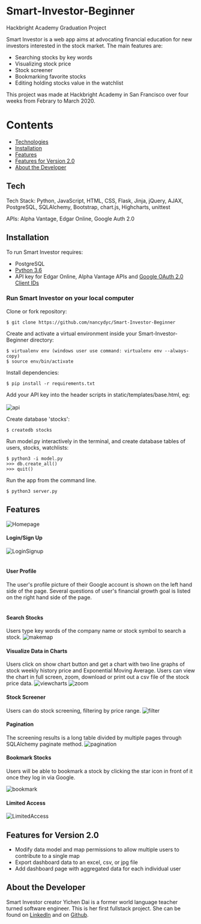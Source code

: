 # Smart-Investor-Beginner
Hackbright Academy Graduation Project

Smart Investor is a web app aims at advocating financial education for new investors interested in the stock market. The main features are:

  - Searching stocks by key words
  - Visualizing stock price
  - Stock screener
  - Bookmarking favorite stocks
  - Editing holding stocks value in the watchlist
 
This project was made at Hackbright Academy in San Francisco over four weeks from Febrary to March 2020.


# Contents

 * [Technologies](#tech)
 * [Installation](#install)
 * [Features](#features)
 * [Features for Version 2.0](#futureft)
 * [About the Developer](#aboutme)
 
 
## <a name="tech"></a>Tech

Tech Stack: Python, JavaScript, HTML, CSS, Flask, Jinja, jQuery, AJAX, PostgreSQL, SQLAlchemy, Bootstrap, chart.js, Highcharts, unittest

APIs: Alpha Vantage, Edgar Online, Google Auth 2.0


## <a name="install"></a>Installation

To run Smart Investor requires:

- PostgreSQL
- [Python 3.6](https://www.python.org/downloads/release/python-360/)
- API key for Edgar Online, Alpha Vantage APIs and [Google OAuth 2.0 Client IDs](https://console.developers.google.com/)

### Run Smart Investor on your local computer

Clone or fork repository:
```
$ git clone https://github.com/nancydyc/Smart-Investor-Beginner
```
Create and activate a virtual environment inside your Smart-Investor-Beginner directory:
```
$ virtualenv env (windows user use command: virtualenv env --always-copy)
$ source env/bin/activate
```
Install dependencies:
```
$ pip install -r requirements.txt
```
Add your API key into the header scripts in static/templates/base.html, eg:
<br><br>
![api](https://raw.githubusercontent.com/teganbroderick/Travelmaps/master/static/img/YOUR_API_KEY.png)

Create database 'stocks':
```
$ createdb stocks
```
Run model.py interactively in the terminal, and create database tables of users, stocks, watchlists:
```
$ python3 -i model.py
>>> db.create_all()
>>> quit()
```
Run the app from the command line.
```
$ python3 server.py
```

## <a name="features"></a>Features

![Homepage]()
<br>

#### Login/Sign Up <br>

![LoginSignup](https://media.giphy.com/media/Uqw7dksoH56H2nzirV/giphy.gif)
<br><br>


#### User Profile <br>

The user's profile picture of their Google account is shown on the left hand side of the page. Several questions of user's financial growth goal is listed on the right hand side of the page. 
<br><br>


#### Search Stocks <br>

Users type key words of the company name or stock symbol to search a stock.
![makemap](https://media.giphy.com/media/m9k3yceW91vTGeWH8x/giphy.gif)

#### Visualize Data in Charts

Users click on show chart button and get a chart with two line graphs of stock weekly history price and Exponential Moving Average. Users can view the chart in full screen, zoom, download or print out a csv file of the stock price data.
![viewcharts](https://media.giphy.com/media/MZcg09vK7ddU7NDdwD/giphy.gif)
![zoom](https://media.giphy.com/media/fWwmpUZI56jII72xkf/giphy.gif)
<br>

#### Stock Screener

Users can do stock screening, filtering by price range.
![filter](https://media.giphy.com/media/MAuUCnPmRjqLzYiBnO/giphy.gif)
<br>

#### Pagination

The screening results is a long table divided by multiple pages through SQLAlchemy paginate method.
![pagination](https://media.giphy.com/media/UW8iYgB8zMJif8krNa/giphy.gif)
<br>

#### Bookmark Stocks

Users will be able to bookmark a stock by clicking the star icon in front of it once they log in via Google. <br>

![bookmark](https://media.giphy.com/media/lqpulwxEcOFU9OKqQo/giphy.gif)

#### Limited Access
![LimitedAccess](https://media.giphy.com/media/L40SJYXU2wwbv75XTx/giphy.gif)
<br>

## <a name="futureft"></a>Features for Version 2.0

* Modify data model and map permissions to allow multiple users to contribute to a single map
* Export dashboard data to an excel, csv, or jpg file
* Add dashboard page with aggregated data for each individual user

## <a name="aboutme"></a>About the Developer

Smart Investor creator Yichen Dai is a former world language teacher turned software engineer. This is her first fullstack project. She can be found on [LinkedIn](https://www.linkedin.com/in/yichen-dai-20557a195/) and on [Github](https://github.com/nancydyc).




















